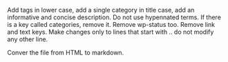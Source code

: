 Add tags in lower case, add a single category in title case, add an informative and concise description. Do not use hypennated terms. If there is a key called categories, remove it. Remove wp-status too. Remove link and text keys.
Make changes only to lines that start with .. do not modify any other line.

Conver the file from HTML to markdown.